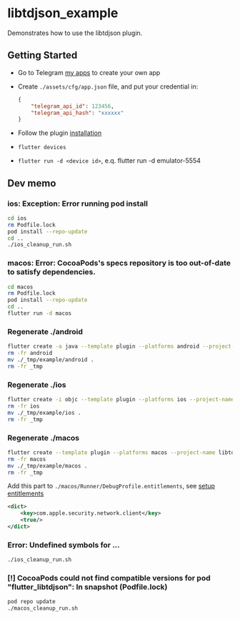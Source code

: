 # libtdjson_example

Demonstrates how to use the libtdjson plugin.

## Getting Started

- Go to Telegram [my apps](https://my.telegram.org/apps) to create your own app
- Create `./assets/cfg/app.json` file, and put your credential in:

    ```json
    {
        "telegram_api_id": 123456,
        "telegram_api_hash": "xxxxxx"
    }
    ```

- Follow the plugin [installation](https://github.com/up9cloud/flutter_libtdjson)
- `flutter devices`
- `flutter run -d <device id>`, e.q. flutter run -d emulator-5554

## Dev memo

### ios: Exception: Error running pod install

```bash
cd ios
rm Podfile.lock
pod install --repo-update
cd ..
./ios_cleanup_run.sh
```

### macos: Error: CocoaPods's specs repository is too out-of-date to satisfy dependencies.

```bash
cd macos
rm Podfile.lock
pod install --repo-update
cd ..
flutter run -d macos
```

### Regenerate ./android

```bash
flutter create -a java --template plugin --platforms android --project-name libtdjson --org io.github.up9cloud.libtdjson _tmp
rm -fr android
mv ./_tmp/example/android .
rm -fr _tmp
```

### Regenerate ./ios

```bash
flutter create -i objc --template plugin --platforms ios --project-name libtdjson _tmp
rm -fr ios
mv ./_tmp/example/ios .
rm -fr _tmp
```

### Regenerate ./macos

```bash
flutter create --template plugin --platforms macos --project-name libtdjson _tmp
rm -fr macos
mv ./_tmp/example/macos .
rm -fr _tmp
```

Add this part to `./macos/Runner/DebugProfile.entitlements`, see [setup entitlements](https://flutter.dev/desktop#setting-up-entitlements)

```xml
<dict>
    <key>com.apple.security.network.client</key>
    <true/>
</dict>
```

### Error: Undefined symbols for ...

```bash
./ios_cleanup_run.sh
```

### [!] CocoaPods could not find compatible versions for pod "flutter_libtdjson": In snapshot (Podfile.lock)

```bash
pod repo update
./macos_cleanup_run.sh
```

